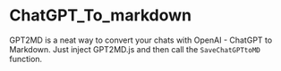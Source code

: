 # ChatGPT_To_markdown
GPT2MD is a neat way to convert your chats with OpenAI - ChatGPT to Markdown. Just inject GPT2MD.js and then call the `SaveChatGPTtoMD` function.
